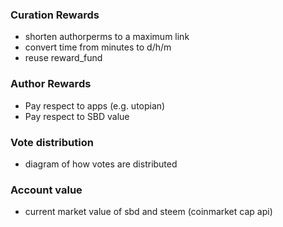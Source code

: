 ### Curation Rewards
* shorten authorperms to a maximum link
* convert time from minutes to d/h/m
* reuse reward_fund

### Author Rewards
* Pay respect to apps (e.g. utopian)
* Pay respect to SBD value

### Vote distribution
* diagram of how votes are distributed

### Account value
* current market value of sbd and steem (coinmarket cap api)
